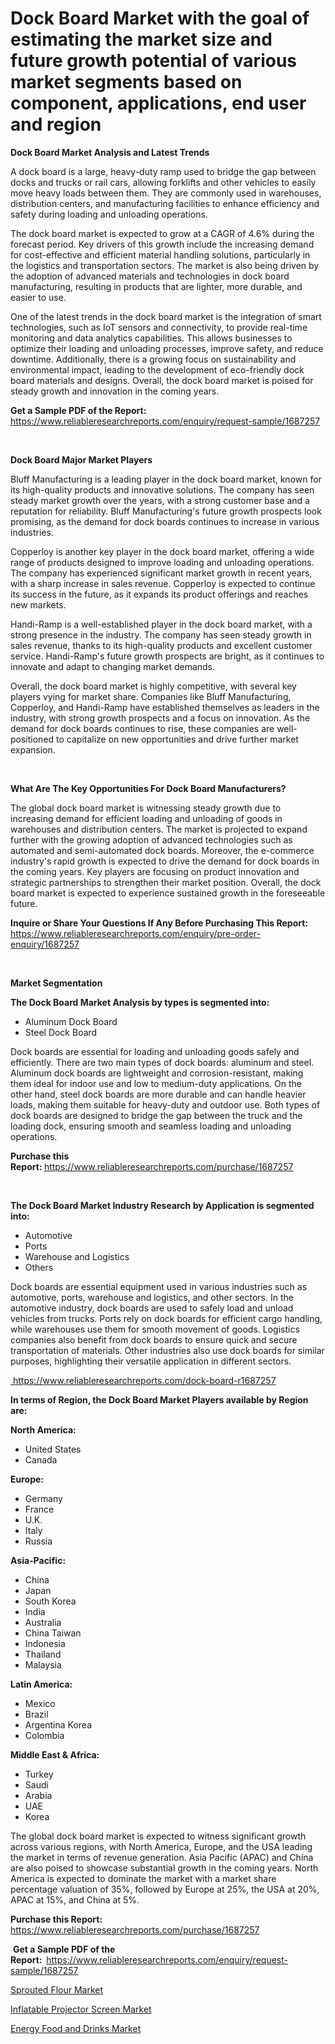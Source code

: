 <p><h1>Dock Board Market with the goal of estimating the market size and future growth potential of various market segments based on component, applications, end user and region</h1></p><p><strong>Dock Board Market Analysis and Latest Trends</strong></p>
<p><p>A dock board is a large, heavy-duty ramp used to bridge the gap between docks and trucks or rail cars, allowing forklifts and other vehicles to easily move heavy loads between them. They are commonly used in warehouses, distribution centers, and manufacturing facilities to enhance efficiency and safety during loading and unloading operations.</p><p>The dock board market is expected to grow at a CAGR of 4.6% during the forecast period. Key drivers of this growth include the increasing demand for cost-effective and efficient material handling solutions, particularly in the logistics and transportation sectors. The market is also being driven by the adoption of advanced materials and technologies in dock board manufacturing, resulting in products that are lighter, more durable, and easier to use.</p><p>One of the latest trends in the dock board market is the integration of smart technologies, such as IoT sensors and connectivity, to provide real-time monitoring and data analytics capabilities. This allows businesses to optimize their loading and unloading processes, improve safety, and reduce downtime. Additionally, there is a growing focus on sustainability and environmental impact, leading to the development of eco-friendly dock board materials and designs. Overall, the dock board market is poised for steady growth and innovation in the coming years.</p></p>
<p><strong>Get a Sample PDF of the Report:&nbsp;</strong> <a href="https://www.reliableresearchreports.com/enquiry/request-sample/1687257">https://www.reliableresearchreports.com/enquiry/request-sample/1687257</a></p>
<p>&nbsp;</p>
<p><strong>Dock Board Major Market Players</strong></p>
<p><p>Bluff Manufacturing is a leading player in the dock board market, known for its high-quality products and innovative solutions. The company has seen steady market growth over the years, with a strong customer base and a reputation for reliability. Bluff Manufacturing's future growth prospects look promising, as the demand for dock boards continues to increase in various industries.</p><p>Copperloy is another key player in the dock board market, offering a wide range of products designed to improve loading and unloading operations. The company has experienced significant market growth in recent years, with a sharp increase in sales revenue. Copperloy is expected to continue its success in the future, as it expands its product offerings and reaches new markets.</p><p>Handi-Ramp is a well-established player in the dock board market, with a strong presence in the industry. The company has seen steady growth in sales revenue, thanks to its high-quality products and excellent customer service. Handi-Ramp's future growth prospects are bright, as it continues to innovate and adapt to changing market demands.</p><p>Overall, the dock board market is highly competitive, with several key players vying for market share. Companies like Bluff Manufacturing, Copperloy, and Handi-Ramp have established themselves as leaders in the industry, with strong growth prospects and a focus on innovation. As the demand for dock boards continues to rise, these companies are well-positioned to capitalize on new opportunities and drive further market expansion.</p></p>
<p>&nbsp;</p>
<p><strong>What Are The Key Opportunities For Dock Board Manufacturers?</strong></p>
<p><p>The global dock board market is witnessing steady growth due to increasing demand for efficient loading and unloading of goods in warehouses and distribution centers. The market is projected to expand further with the growing adoption of advanced technologies such as automated and semi-automated dock boards. Moreover, the e-commerce industry's rapid growth is expected to drive the demand for dock boards in the coming years. Key players are focusing on product innovation and strategic partnerships to strengthen their market position. Overall, the dock board market is expected to experience sustained growth in the foreseeable future.</p></p>
<p><strong>Inquire or Share Your Questions If Any Before Purchasing This Report:</strong> <a href="https://www.reliableresearchreports.com/enquiry/pre-order-enquiry/1687257">https://www.reliableresearchreports.com/enquiry/pre-order-enquiry/1687257</a></p>
<p>&nbsp;</p>
<p><strong>Market Segmentation</strong></p>
<p><strong>The Dock Board Market Analysis by types is segmented into:</strong></p>
<p><ul><li>Aluminum Dock Board</li><li>Steel Dock Board</li></ul></p>
<p><p>Dock boards are essential for loading and unloading goods safely and efficiently. There are two main types of dock boards: aluminum and steel. Aluminum dock boards are lightweight and corrosion-resistant, making them ideal for indoor use and low to medium-duty applications. On the other hand, steel dock boards are more durable and can handle heavier loads, making them suitable for heavy-duty and outdoor use. Both types of dock boards are designed to bridge the gap between the truck and the loading dock, ensuring smooth and seamless loading and unloading operations.</p></p>
<p><strong>Purchase this Report:&nbsp;</strong><a href="https://www.reliableresearchreports.com/purchase/1687257">https://www.reliableresearchreports.com/purchase/1687257</a></p>
<p>&nbsp;</p>
<p><strong>The Dock Board Market Industry Research by Application is segmented into:</strong></p>
<p><ul><li>Automotive</li><li>Ports</li><li>Warehouse and Logistics</li><li>Others</li></ul></p>
<p><p>Dock boards are essential equipment used in various industries such as automotive, ports, warehouse and logistics, and other sectors. In the automotive industry, dock boards are used to safely load and unload vehicles from trucks. Ports rely on dock boards for efficient cargo handling, while warehouses use them for smooth movement of goods. Logistics companies also benefit from dock boards to ensure quick and secure transportation of materials. Other industries also use dock boards for similar purposes, highlighting their versatile application in different sectors.</p></p>
<p><a href="https://www.reliableresearchreports.com/dock-board-r1687257">&nbsp;https://www.reliableresearchreports.com/dock-board-r1687257</a></p>
<p><strong>In terms of Region, the Dock Board Market Players available by Region are:</strong></p>
<p>
    <p> <strong> North America: </strong>
        <ul>
            <li>United States</li>
            <li>Canada</li>
        </ul>
        </p> 
    <p> <strong> Europe: </strong>
        <ul>
            <li>Germany</li>
            <li>France</li>
            <li>U.K.</li>
            <li>Italy</li>
            <li>Russia</li>
        </ul>
        </p> 
    <p> <strong> Asia-Pacific: </strong>
        <ul>
            <li>China</li>
            <li>Japan</li>
            <li>South Korea</li>
            <li>India</li>
            <li>Australia</li>
            <li>China Taiwan</li>
            <li>Indonesia</li>
            <li>Thailand</li>
            <li>Malaysia</li>
        </ul>
        </p> 
    <p> <strong> Latin America: </strong>
        <ul>
            <li>Mexico</li>
            <li>Brazil</li>
            <li>Argentina Korea</li>
            <li>Colombia</li>
        </ul>
        </p> 
    <p> <strong> Middle East & Africa: </strong>
        <ul>
            <li>Turkey</li>
            <li>Saudi</li>
            <li>Arabia</li>
            <li>UAE</li>
            <li>Korea</li>
        </ul>
    </p>
    </p>
<p><p>The global dock board market is expected to witness significant growth across various regions, with North America, Europe, and the USA leading the market in terms of revenue generation. Asia Pacific (APAC) and China are also poised to showcase substantial growth in the coming years. North America is expected to dominate the market with a market share percentage valuation of 35%, followed by Europe at 25%, the USA at 20%, APAC at 15%, and China at 5%.</p></p>
<p><strong>Purchase this Report: </strong><a href="https://www.reliableresearchreports.com/purchase/1687257">https://www.reliableresearchreports.com/purchase/1687257</a></p>
<p>&nbsp;<strong>Get a Sample PDF of the Report:&nbsp;&nbsp;</strong><a href="https://www.reliableresearchreports.com/enquiry/request-sample/1687257">https://www.reliableresearchreports.com/enquiry/request-sample/1687257</a></p>
<p><strong></strong></p>
<p><p><a href="https://medium.com/@enosstark/global-sprouted-flour-market-opportunities-and-forecast-for-period-from-2024-to-2031-f6b3c4d2018a">Sprouted Flour Market</a></p><p><a href="https://github.com/victorialyman98067/Market-Research-Report-List-1/blob/main/inflatable-projector-screen-market.md">Inflatable Projector Screen Market</a></p><p><a href="https://medium.com/@mayekuhic78/energy-food-and-drinks-market-share-market-analysis-growth-trends-forecasts-for-period-from-77b4fcb5059b">Energy Food and Drinks Market</a></p></p>